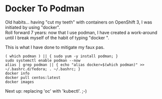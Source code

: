 # Docker To Podman

Old habits... having "cut my teeth" with containers on OpenShift 3, I was initiated by using "docker".  
Roll forward 7 years: now that I use podman, I have created a work-around until I break myself of the habit of typing "docker <do something>".  

This is what I have done to mitigate my faux pas.

```
( which podman ) || { sudo yum -y install podman; }
sudo systemctl enable podman --now
alias | grep podman || { echo "alias docker=$(which podman)" >> ~/.bashrc.d/fedora; . ~/.bashrc; }
docker info
docker pull centos:latest
docker images
```

Next up:  replacing 'oc' with 'kubectl'.  ;-)

